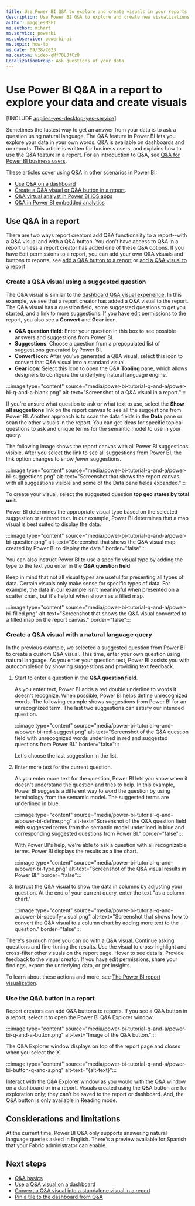 ```yaml
---
title: Use Power BI Q&A to explore and create visuals in your reports
description: Use Power BI Q&A to explore and create new visualizations in reports.
author: maggiesMSFT
ms.author: mihart
ms.service: powerbi
ms.subservice: powerbi-ai
ms.topic: how-to
ms.date: 09/28/2023
ms.custom: video-qMf7OLJfCz8
LocalizationGroup: Ask questions of your data
---
```

# Use Power BI Q&A in a report to explore your data and create visuals

[!INCLUDE [applies-yes-desktop-yes-service](../includes/applies-yes-desktop-yes-service.md)]

Sometimes the fastest way to get an answer from your data is to ask a question using natural language. The Q&A feature in Power BI lets you explore your data in your own words. Q&A is available on dashboards and on reports. This article is written for business users, and explains how to use the Q&A feature in a report. For an introduction to Q&A, see [Q&A for Power BI business users](../consumer/end-user-q-and-a.md).

These articles cover using Q&A in other scenarios in Power BI:

- [Use Q&A on a dashboard](end-user-q-and-a-tutorial.md)
- [Create a Q&A visual or Q&A button in a report](../visuals/power-bi-visualization-q-and-a.md). 
- [Q&A virtual analyst in Power BI iOS apps](../consumer/mobile/mobile-apps-ios-qna.md)
- [Q&A in Power BI embedded analytics](../developer/embedded/qanda.md)

## Use Q&A in a report

There are two ways report creators add Q&A functionality to a report--with a Q&A visual and with a Q&A button. You don't have access to Q&A in a report unless a report creator has added one of these Q&A options. If you have Edit permissions to a report, you can add your own Q&A visuals and buttons to reports, see [add a Q&A button to a report](../consumer/end-user-buttons.md) or [add a Q&A visual to a report](../visuals/power-bi-visualization-q-and-a.md) 

### Create a Q&A visual using a suggested question

The Q&A visual is similar to the [dashboard Q&A visual experience](end-user-q-and-a-tutorial.md). In this example, we see that a report creator has added a Q&A visual to the report. The Q&A visual has a question field, some suggested questions to get you started, and a link to more suggestions. If you have edit permissions to the report, you also see a **Convert** and **Gear** icon. 

- **Q&A question field**: Enter your question in this box to see possible answers and suggestions from Power BI.
- **Suggestions**: Choose a question from a prepopulated list of suggestions generated by Power BI.
- **Convert icon**: After you've generated a Q&A visual, select this icon to convert that Q&A visual into a standard visual. 
- **Gear icon**: Select this icon to open the Q&A **Tooling** pane, which allows designers to configure the underlying natural language engine.

:::image type="content" source="media/power-bi-tutorial-q-and-a/power-bi-q-and-a-blank.png" alt-text="Screenshot of a Q&A visual in a report.":::

If you're unsure what question to ask or what text to use, select the **Show all suggestions** link on the report canvas to see all the suggestions from Power BI. Another approach is to scan the data fields in the **Data** pane or scan the other visuals in the report. You can get ideas for specific topical questions to ask and unique terms for the semantic model to use in your query.

The following image shows the report canvas with all Power BI suggestions visible. After you select the link to see all suggestions from Power BI, the link option changes to show _fewer_ suggestions.

:::image type="content" source="media/power-bi-tutorial-q-and-a/power-bi-suggestions.png" alt-text="Screenshot that shows the report canvas with all suggestions visible and some of the Data pane fields expanded."::: 

To create your visual, select the suggested question **top geo states by total unit**.
   
   Power BI determines the appropriate visual type based on the selected suggestion or entered text. In our example, Power BI determines that a map visual is best suited to display the data.

   :::image type="content" source="media/power-bi-tutorial-q-and-a/power-bi-question.png" alt-text="Screenshot that shows the Q&A visual map created by Power BI to display the data." border="false":::

   You can also instruct Power BI to use a specific visual type by adding the type to the text you enter in the **Q&A question field**.
   
   Keep in mind that not all visual types are useful for presenting all types of data. Certain visuals only make sense for specific types of data. For example, the data in our example isn't meaningful when presented on a scatter chart, but it's helpful when shown as a filled map.

   :::image type="content" source="media/power-bi-tutorial-q-and-a/power-bi-filled.png" alt-text="Screenshot that shows the Q&A visual converted to a filled map on the report canvas." border="false":::

### Create a Q&A visual with a natural language query

In the previous example, we selected a suggested question from Power BI to create a custom Q&A visual. This time, enter your own question using natural language. As you enter your question text, Power BI assists you with autocompletion by showing suggestions and providing text feedback.  

1. Start to enter a question in the **Q&A question field**.

   As you enter text, Power BI adds a red double underline to words it doesn't recognize. When possible, Power BI helps define unrecognized words. The following example shows suggestions from Power BI for an unrecognized term. The last two suggestions can satisfy our intended question.

   :::image type="content" source="media/power-bi-tutorial-q-and-a/power-bi-red-suggest.png" alt-text="Screenshot of the Q&A question field with unrecognized words underlined in red and suggested questions from Power BI." border="false":::

   Let's choose the last suggestion in the list.

1. Enter more text for the current question. 

   As you enter more text for the question, Power BI lets you know when it doesn't understand the question and tries to help. In this example, Power BI suggests a different way to word the question by using terminology from the semantic model. The suggested terms are underlined in blue.

   :::image type="content" source="media/power-bi-tutorial-q-and-a/power-bi-define.png" alt-text="Screenshot of the Q&A question field with suggested terms from the semantic model underlined in blue and corresponding suggested questions from Power BI." border="false":::

   With Power BI's help, we're able to ask a question with all recognizable terms. Power BI displays the results as a line chart.

   :::image type="content" source="media/power-bi-tutorial-q-and-a/power-bi-type.png" alt-text="Screenshot of the Q&A visual results in Power BI." border="false":::

1. Instruct the Q&A visual to show the data in columns by adjusting your question. At the end of your current query, enter the text "as a column chart." 

   :::image type="content" source="media/power-bi-tutorial-q-and-a/power-bi-specify-visual.png" alt-text="Screenshot that shows how to convert the Q&A visual to a column chart by adding more text to the question." border="false":::

There's so much more you can do with a Q&A visual. Continue asking questions and fine-tuning the results. Use the visual to cross-highlight and cross-filter other visuals on the report page. Hover to see details. Provide feedback to the visual creator. If you have edit permissions, share your findings, export the underlying data, or get insights. 

To learn about these actions and more, see [The Power BI report visualization](../visuals/power-bi-visualization-q-and-a.md).

### Use the Q&A button in a report

Report creators can add Q&A buttons to reports. If you see a Q&A button in a report, select it to open the Power BI Q&A Explorer window. 

:::image type="content" source="media/power-bi-tutorial-q-and-a/power-bi-q-and-a-button.png" alt-text="Image of the Q&A button.":::

The Q&A Explorer window displays on top of the report page and closes when you select the X.  

:::image type="content" source="media/power-bi-tutorial-q-and-a/power-bi-button-q-and-a.png" alt-text="{alt-text}":::

Interact with the Q&A Explorer window as you would with the Q&A window on a dashboard or in a report. Visuals created using the Q&A button are for exploration only; they can't be saved to the report or dashboard. And, the Q&A button is only available in Reading mode. 


## Considerations and limitations
At the current time, Power BI Q&A only supports answering natural language queries asked in English. There's a preview available for Spanish that your Fabric administrator can enable. 

## Next steps

- [Q&A basics](../consumer/end-user-q-and-a.md)
- [Use a Q&A visual on a dashboard](end-user-q-and-a-tutorial.md)
- [Convert a Q&A visual into a standalone visual in a report](../visuals/power-bi-visualization-q-and-a.md)
- [Pin a tile to the dashboard from Q&A](../create-reports/service-dashboard-pin-tile-from-q-and-a.md)
